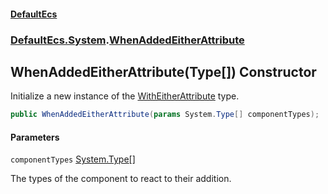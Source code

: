 #### [DefaultEcs](DefaultEcs.md 'DefaultEcs')
### [DefaultEcs.System](DefaultEcs.md#DefaultEcs.System 'DefaultEcs.System').[WhenAddedEitherAttribute](WhenAddedEitherAttribute.md 'DefaultEcs.System.WhenAddedEitherAttribute')

## WhenAddedEitherAttribute(Type[]) Constructor

Initialize a new instance of the [WithEitherAttribute](WithEitherAttribute.md 'DefaultEcs.System.WithEitherAttribute') type.

```csharp
public WhenAddedEitherAttribute(params System.Type[] componentTypes);
```
#### Parameters

<a name='DefaultEcs.System.WhenAddedEitherAttribute.WhenAddedEitherAttribute(System.Type[]).componentTypes'></a>

`componentTypes` [System.Type](https://docs.microsoft.com/en-us/dotnet/api/System.Type 'System.Type')[[]](https://docs.microsoft.com/en-us/dotnet/api/System.Array 'System.Array')

The types of the component to react to their addition.